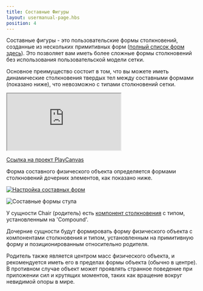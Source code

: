 ```yaml
---
title: Составные Фигуры
layout: usermanual-page.hbs
position: 4
---
```


Составные фигуры - это пользовательские формы столкновений, созданные из нескольких примитивных форм ([полный список форм здесь][primitive-shapes-list]). Это позволяет вам иметь более сложные формы столкновений без использования пользовательской модели сетки.

Основное преимущество состоит в том, что вы можете иметь динамические столкновения твердых тел между составными формами (показано ниже), что невозможно с типами столкновений сетки.

<iframe loading="lazy" src="https://playcanv.as/e/p/KXZ5Lsda/" title="Compound Physic Shapes"></iframe>

[Ссылка на проект PlayCanvas][compound-shapes-project]

Форма составного физического объекта определяется формами столкновений дочерних элементов, как показано ниже.

[![Настройка составных форм][compound-shapes-chair-setup-png]][compound-shapes-chair-setup-png]

![Составные формы стула][compound-shapes-chair-gif]

У сущности Chair (родитель) есть [компонент столкновения][collision-component] с типом, установленным на 'Compound'.

Дочерние сущности будут формировать форму физического объекта с компонентами столкновения и типом, установленным на примитивную форму и позиционированным относительно родителя.

Родитель также является центром масс физического объекта, и рекомендуется иметь его в пределах формы объекта (обычно в центре). В противном случае объект может проявлять странное поведение при приложении сил и крутящих моментов, таких как вращение вокруг невидимой опоры в мире.

[primitive-shapes-list]: /user-manual/physics/physics-basics/#rigid-bodies
[compound-shapes-project]: https://playcanvas.com/project/688146/overview/compound-physics-shapes
[compound-shapes-chair-gif]: /images/user-manual/physics/compound-shape-chair.gif
[compound-shapes-chair-setup-png]: /images/user-manual/physics/compound-shape-chair-setup.png
[collision-component]: https://developer.playcanvas.com/en/user-manual/packs/components/collision/

